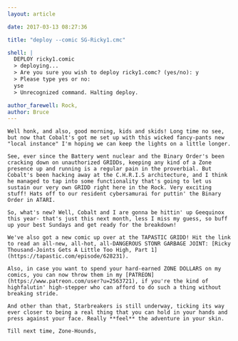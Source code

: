 ```yaml
---
layout: article

date: 2017-03-13 08:27:36

title: "deploy --comic SG-Ricky1.cmc"

shell: |
  DEPLOY ricky1.comic
  > deploying...
  > Are you sure you wish to deploy ricky1.comc? (yes/no): y
  > Please type yes or no:
  yse
  > Unrecognized command. Halting deploy. 

author_farewell: Rock,
author: Bruce
---
```


	Well honk, and also, good morning, kids and skids! Long time no see, but now that Cobalt's got me set up with this wicked fancy-pants new "local instance" I'm hoping we can keep the lights on a little longer. 

	See, ever since the Battery went nuclear and the Binary Order's been cracking down on unauthorized GRIDDs, keeping any kind of a Zone presence up and running is a regular pain in the proverbial. But Cobalt's been hacking away at the C.H.R.I.S architecture, and I think he managed to tap into some functionality that's going to let us sustain our very own GRIDD right here in the Rock. Very exciting stuff! Hats off to our resident cybersamurai for puttin' the Binary Order in ATARI.

	So, what's new? Well, Cobalt and I are gonna be hittin' up Geequinox this year- that's just this next month, less I miss my guess, so buff up your best Sundays and get ready for the breakdown!

	We've also got a new comic up over at the TAPASTIC GRIDD! Hit the link to read an all-new, all-hot, all-DANGEROUS STONR GARBAGE JOINT: [Ricky Thousand-Joints Gets A Little Too High, Part 1](https://tapastic.com/episode/628231).

	Also, in case you want to spend your hard-earned ZONE DOLLARS on my comics, you can now throw them in my [PATREON](https://www.patreon.com/user?u=2563721), if you're the kind of highfalutin' high-stepper who can afford to do such a thing without breaking stride. 

	And other than that, Starbreakers is still underway, ticking its way ever closer to being a real thing that you can hold in your hands and press against your face. Really **feel** the adventure in your skin. 

	Till next time, Zone-Hounds,